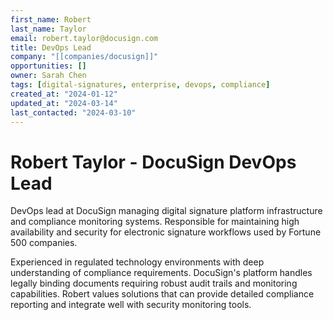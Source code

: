 ```yaml
---
first_name: Robert
last_name: Taylor
email: robert.taylor@docusign.com
title: DevOps Lead
company: "[[companies/docusign]]"
opportunities: []
owner: Sarah Chen
tags: [digital-signatures, enterprise, devops, compliance]
created_at: "2024-01-12"
updated_at: "2024-03-14"
last_contacted: "2024-03-10"
---
```


# Robert Taylor - DocuSign DevOps Lead

DevOps lead at DocuSign managing digital signature platform infrastructure and compliance monitoring systems. Responsible for maintaining high availability and security for electronic signature workflows used by Fortune 500 companies.

Experienced in regulated technology environments with deep understanding of compliance requirements. DocuSign's platform handles legally binding documents requiring robust audit trails and monitoring capabilities. Robert values solutions that can provide detailed compliance reporting and integrate well with security monitoring tools.